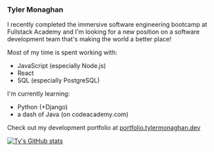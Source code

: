 ### Tyler Monaghan

I recently completed the immersive software engineering bootcamp at Fullstack Academy and I'm looking for a new position on a software development team that's making the world a better place!

Most of my time is spent working with: 
- JavaScript (especially Node.js)
- React
- SQL (especially PostgreSQL)

I'm currently learning:
- Python (+Django)
- a dash of Java (on codeacademy.com)

Check out my development portfolio at [portfolio.tylermonaghan.dev](https://portfolio.tylermonaghan.dev)

[![Ty's GitHub stats](https://github-readme-stats.vercel.app/api?username=tymonaghan&count_private=true)](https://github.com/anuraghazra/github-readme-stats)

